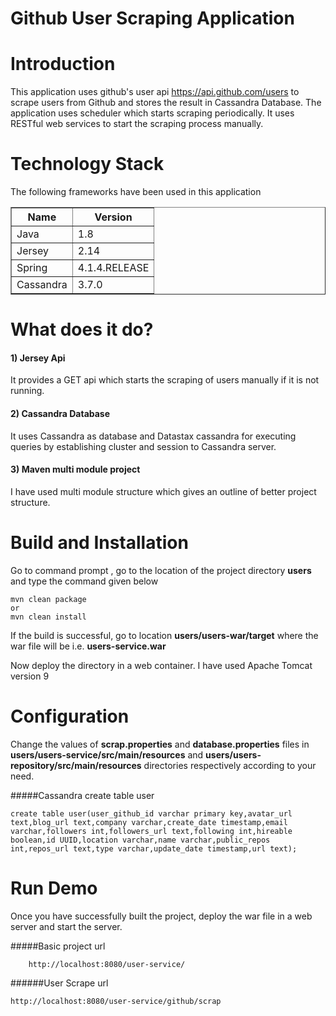 Github User Scraping Application 
===
Introduction
===
This application uses github's user api https://api.github.com/users to scrape users from Github and stores the result in Cassandra Database.
The application uses scheduler which starts scraping periodically. It uses RESTful web services to start the scraping process manually.

Technology Stack
===
The following frameworks have been used in this application 
<table border="1">
  <tr>
    <th>Name</th>
    <th>Version</th> 
  </tr>
  <tr>
    <td>Java</td>
    <td>1.8</td> 
  </tr>
  <tr>
    <td>Jersey</td>
    <td>2.14</td> 
  </tr>
  <tr>
    <td>Spring</td>
    <td>4.1.4.RELEASE</td> 
  </tr>
  <tr>
  	<td>Cassandra</td>
  	<td>3.7.0</td>
  </tr>
</table>

What does it do?
===
#### 1) Jersey Api
It provides a GET api which starts the scraping of users manually if it is not running.

#### 2) Cassandra Database
It uses Cassandra as database and Datastax cassandra for executing queries by establishing cluster and session to Cassandra server.

#### 3) Maven multi module project

I have used multi module structure which gives an outline of better project structure.

Build and Installation
===
Go to command prompt , go to the location of the project directory **users** and type the command given below

	mvn clean package
	or
	mvn clean install
	
If the build is successful, go to location **users/users-war/target** where the war file will be i.e. **users-service.war**

Now deploy the directory in a web container. I have used Apache Tomcat version 9  

Configuration
===
Change the values of **scrap.properties** and **database.properties** files in **users/users-service/src/main/resources** and **users/users-repository/src/main/resources** directories respectively according to your need. 

#####Cassandra create table user

	create table user(user_github_id varchar primary key,avatar_url text,blog_url text,company varchar,create_date timestamp,email varchar,followers int,followers_url text,following int,hireable boolean,id UUID,location varchar,name varchar,public_repos int,repos_url text,type varchar,update_date timestamp,url text);
	
Run Demo
===
Once you have successfully built the project, deploy the war file in a web server and start the server.

#####Basic project url
	
		http://localhost:8080/user-service/
		
######User Scrape url

	http://localhost:8080/user-service/github/scrap 